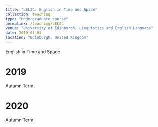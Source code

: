 ```yaml
---
title: "LEL2C: English in Time and Space"
collection: teaching
type: "Undergraduate course"
permalink: /teaching/LEL2C
venue: "University of Edinburgh, Linguistics and English Language"
date: 2019-01-01
location: "Edinburgh, United Kingdom"
---
```

English in Time and Space

2019
======
Autumn Term

2020
======
Autumn Term

